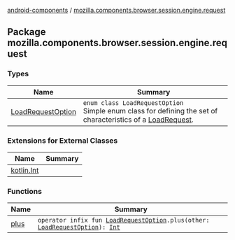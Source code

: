 [android-components](../index.md) / [mozilla.components.browser.session.engine.request](./index.md)

## Package mozilla.components.browser.session.engine.request

### Types

| Name | Summary |
|---|---|
| [LoadRequestOption](-load-request-option/index.md) | `enum class LoadRequestOption`<br>Simple enum class for defining the set of characteristics of a [LoadRequest](#). |

### Extensions for External Classes

| Name | Summary |
|---|---|
| [kotlin.Int](kotlin.-int/index.md) |  |

### Functions

| Name | Summary |
|---|---|
| [plus](plus.md) | `operator infix fun `[`LoadRequestOption`](-load-request-option/index.md)`.plus(other: `[`LoadRequestOption`](-load-request-option/index.md)`): `[`Int`](https://kotlinlang.org/api/latest/jvm/stdlib/kotlin/-int/index.html) |
